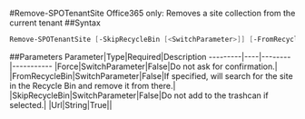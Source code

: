 #Remove-SPOTenantSite
Office365 only: Removes a site collection from the current tenant
##Syntax
```powershell
Remove-SPOTenantSite [-SkipRecycleBin [<SwitchParameter>]] [-FromRecycleBin [<SwitchParameter>]] [-Force [<SwitchParameter>]] -Url <String>
```


##Parameters
Parameter|Type|Required|Description
---------|----|--------|-----------
|Force|SwitchParameter|False|Do not ask for confirmation.|
|FromRecycleBin|SwitchParameter|False|If specified, will search for the site in the Recycle Bin and remove it from there.|
|SkipRecycleBin|SwitchParameter|False|Do not add to the trashcan if selected.|
|Url|String|True||
